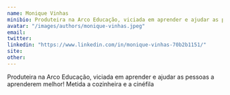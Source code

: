 ```yaml
---
name: Monique Vinhas
minibio: Produteira na Arco Educação, viciada em aprender e ajudar as pessoas a aprenderem melhor! Metida a cozinheira e a cinéfila
avatar: "/images/authors/monique-vinhas.jpeg"
email:
twitter:
linkedin: "https://www.linkedin.com/in/monique-vinhas-70b2b1151/"
site:
other:
---
```


Produteira na Arco Educação, viciada em aprender e ajudar as pessoas a aprenderem melhor! Metida a cozinheira e a cinéfila


